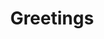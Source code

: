 ---
title: Greetings
layout: revealjs-exercise
goal: "Learn several formal/informal expressions to greet and introduce yourself."
why:
  - "There are many variations of greetings. Get to know most of them!"
  - "Begin to personalize your new language: focus on what pleases your ears."
  - "Learn day-to-day expressions and you will not sound formal to a speaker."
principles:
standardtime: 1000  

content:
  - center: "Oi, tudo bem?"
    translation: "Hi, how are you?"
  - center: "Olá!"
    translation: "Hello!"
  - center: "Oi!"
    translation: "Hi!"
  - center: "E aí?"
    translation: "Hi there!"
  - center: "E ae!"
    translation: "Hey there!"
  - center: "Tudo bom?"
    translation: "Is everything alright?"
  - center: "Tudo bem?"
    translation: "Is everything alright?"
  - center: "Como vai?"
    translation: "How are you?"
  - center: "Como vai você"
    translation: "How are you?"
  - center: "Como vão as coisas?"
    translation: "How are things going?"
  - center: "Bom dia!"
    translation: "Goo morning!"
  - center: "Boa tarde!"
    translation: "Good afternoon!"
  - center: "Boa noite!"
    translation: "Good evening!"
  - center: "Oi, meu nome é _____"
    translation: "Hi, my name is ____"
  - center: "Eu gostaria de me apresentar, eu sou o _____"
    translation: "I would like to introduce myself, I'm ____"
  - center: "Muito prazer!"
    translation: "Nice to meet you!"
  - center: "Prazer em conhecê-lo."
    translation: "I'm pleased to meet you."
  - center: "Prazer em conhecê-la!"
    translation: "I'm pleased to meet you."
  - center: "O prazer é todo meu!"
    translation: "The pleasure is all mine."
---
